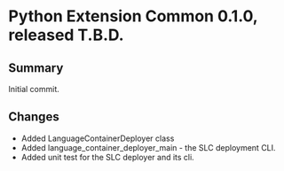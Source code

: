 # Python Extension Common 0.1.0, released T.B.D.

## Summary

Initial commit.

## Changes
* Added LanguageContainerDeployer class
* Added language_container_deployer_main - the SLC deployment CLI.
* Added unit test for the SLC deployer and its cli.
